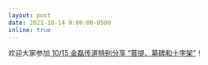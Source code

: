 ```yaml
---
layout: post
date: 2021-10-14 0:00:00-0500
inline: true
---
```


欢迎大家参加<a href="{{ site.baseurl }}/blog/2021/jinlei/"> 10/15 金磊传道特别分享 “菩提、墓碑和十字架”</a>！
